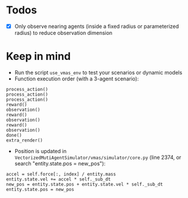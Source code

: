 # Todos
- [x] Only observe nearing agents (inside a fixed radius or parameterized radius) to reduce observation dimension

# Keep in mind
- Run the script `use_vmas_env` to test your scenarios or dynamic models
- Function execution order (with a 3-agent scenario):
```
process_action()
process_action()
process_action()
reward()
observation()
reward()
observation()
reward()
observation()
done()
extra_render()
```
- Position is updated in `VectorizedMutiAgentSimulator/vmas/simulator/core.py` (line 2374, or search "entity.state.pos = new_pos"):
```
accel = self.force[:, index] / entity.mass
entity.state.vel += accel * self._sub_dt
new_pos = entity.state.pos + entity.state.vel * self._sub_dt
entity.state.pos = new_pos
```
